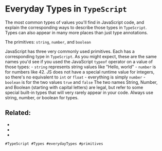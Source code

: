 # Everyday Types in `TypeScript`

The most common types of values you'll find in JavaScript code, and
explain the corresponding ways to describe those types in `TypeScript`.
Types can also appear in many more places than just type annotations.

The primitives: `string`, `number`, and `boolean`

  JavaScript has three very commonly used primitives. Each has a
  corresponding type in `TypeScript`. As you might expect, these are the
  same names you'd see if you used the JavaScript `typeof` operator on a
  value of those types:
    - `string` represents string values like "Hello, world"
    - `number` is for numbers like 42. JS does not have a special
      runtime value for integers, so there's no equivalent to `int` or
      `float` - everything is simply `number`
    - `boolean` is for the two values `true` and `false`
The two names String, Number, and Boolean (starting with capital
letters) are legal, but refer to some special built-in types that will
very rarely appear in your code. Always use string, number, or boolean
for types.

Related: 
 - 
 - 
 - 
 - 

    #TypeScript #Types #everydayTypes #primitives
